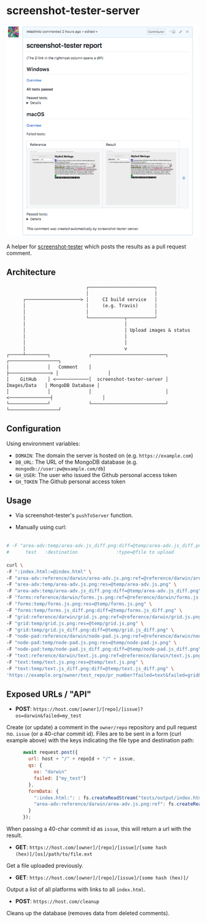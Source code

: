 # screenshot-tester-server

![](example.png)

A helper for [screenshot-tester](https://github.com/mischnic/screenshot-tester) which posts the results as a pull request comment.

## Architecture

```
                             ┌────────────────────────┐
                             │                        │
      ┌────────────────────> │     CI build service   │
      │                      │     (e.g. Travis)      │
      │                      │                        │
      │                      └─────────────┬──────────┘
      │                                    │
      │                                    │ Upload images & status
      │                                    │
      │                                    │
      │                                    v
┌─────┴────────┐              ┌───────────────────────────┐                 ┌──────────────────┐
│              │   Comment    │                           ├───────────────> │                  │
│    GitHub    │ <────────────│  screenshot-tester-server │   Images/Data   │ MongoDB Database │
│              │              │                           │ <───────────────┤                  │
└──────────────┘              └───────────────────────────┘                 └──────────────────┘

```

## Configuration 

Using environment variables:
- `DOMAIN`: The domain the server is hosted on (e.g. `https://example.com`)
- `DB_URL`: The URL of the MongoDB database (e.g. `mongodb://user:pw@example.com/db`)
- `GH_USER`: The user who issued the Github personal access token
- `GH_TOKEN` The Github personal access token

## Usage

- Via screenshot-tester's `pushToServer` function.

- Manually using curl:
```sh

# -F "area-adv:temp/area-adv.js_diff.png:diff=@temp/area-adv.js_diff.png" \
#      test   :destination              :type=@file to upload

curl \
-F ":index.html:=@index.html" \
-F "area-adv:reference/darwin/area-adv.js.png:ref=@reference/darwin/area-adv.js.png" \
-F "area-adv:temp/area-adv.js.png:res=@temp/area-adv.js.png" \
-F "area-adv:temp/area-adv.js_diff.png:diff=@temp/area-adv.js_diff.png" \
-F "forms:reference/darwin/forms.js.png:ref=@reference/darwin/forms.js.png" \
-F "forms:temp/forms.js.png:res=@temp/forms.js.png" \
-F "forms:temp/forms.js_diff.png:diff=@temp/forms.js_diff.png" \
-F "grid:reference/darwin/grid.js.png:ref=@reference/darwin/grid.js.png" \
-F "grid:temp/grid.js.png:res=@temp/grid.js.png" \
-F "grid:temp/grid.js_diff.png:diff=@temp/grid.js_diff.png" \
-F "node-pad:reference/darwin/node-pad.js.png:ref=@reference/darwin/node-pad.js.png" \
-F "node-pad:temp/node-pad.js.png:res=@temp/node-pad.js.png" \
-F "node-pad:temp/node-pad.js_diff.png:diff=@temp/node-pad.js_diff.png" \
-F "text:reference/darwin/text.js.png:ref=@reference/darwin/text.js.png" \
-F "text:temp/text.js.png:res=@temp/text.js.png" \
-F "text:temp/text.js_diff.png:diff=@temp/text.js_diff.png" \
'https://example.org/owner/test_repo/pr_number?failed=text&failed=grid&os=darwin'
```

## Exposed URLs / "API"

- **POST**: `https://host.com/[owner]/[repo]/[issue]?os=darwin&failed=my_test`

Create (or update) a comment in the `owner/repo` repository and pull request no. `issue` (or a 40-char commit id). Files are to be sent in a form (curl example above) with the keys indicating the file type and destination path:

```js
      await request.post({
        url: host + "/" + repoId + "/" + issue,
        qs: {
          os: "darwin"
          failed: ["my_test"]
        },
        formData: {
          ":index.html:": : fs.createReadStream("tests/output/index.html"),
          "area-adv:reference/darwin/area-adv.js.png:ref": fs.createReadStream("tests/output/reference/darwin/area-adv.js.png")
        }
      });
```

When passing a 40-char commit id as `issue`, this will return a url with the result.

- **GET**: `https://host.com/[owner]/[repo]/[issue]/[some hash (hex)]/[os]/path/to/file.ext`

Get a file uploaded previously.

- **GET**: `https://host.com/[owner]/[repo]/[issue]/[some hash (hex)]/`

Output a list of all platforms with links to all `index.html`.

- **POST**: `https://host.com/cleanup`

Cleans up the database (removes data from deleted comments).